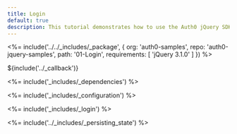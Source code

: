 ```yaml
---
title: Login
default: true
description: This tutorial demonstrates how to use the Auth0 jQuery SDK to add authentication and authorization to your web app
---
```


<%= include('../../_includes/_package', {
  org: 'auth0-samples',
  repo: 'auth0-jquery-samples',
  path: '01-Login',
  requirements: [
    'jQuery 3.1.0'
  ]
}) %>

${include('../\_callback')}

<%= include('_includes/_dependencies') %>

<%= include('_includes/_configuration') %>

<%= include('_includes/_login') %>

<%= include('../_includes/_persisting_state') %>